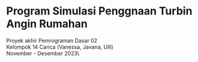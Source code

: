 # Program Simulasi Penggnaan Turbin Angin Rumahan

Proyek akhir Pemrograman Dasar 02\
Kelompok 14 Carica (Vanessa, Javana, Ulil)\
November - Desember 2023\

